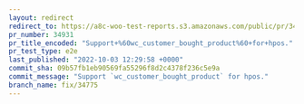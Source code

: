 ```yaml
---
layout: redirect
redirect_to: https://a8c-woo-test-reports.s3.amazonaws.com/public/pr/34931/e2e/index.html
pr_number: 34931
pr_title_encoded: "Support+%60wc_customer_bought_product%60+for+hpos."
pr_test_type: e2e
last_published: "2022-10-03 12:29:58 +0000"
commit_sha: 09b57fb1eb90569fa55296f8d2c4378f236c5e9a
commit_message: "Support `wc_customer_bought_product` for hpos."
branch_name: fix/34775
---
```

